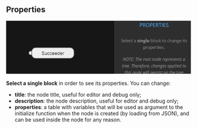 ## Properties

![interface](assets/editor_properties.gif)

**Select a single block** in order to see its properties. You can change:

- **title**: the node title, useful for editor and debug only;
- **description**: the node description, useful for editor and debug only;
- **properties**: a table with variables that will be used as argument to the initialize function when the node is created (by loading from JSON), and can be used inside the node for any reason.